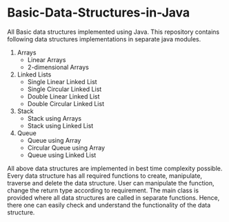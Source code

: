 # Basic-Data-Structures-in-Java
All Basic data structures implemented using Java.
This repository contains following data structures implementations in separate java modules.
  1. Arrays
     - Linear Arrays
     - 2-dimensional Arrays
  2. Linked Lists
     - Single Linear Linked List
     - Single Circular Linked List
     - Double Linear Linked List
     - Double Circular Linked List
  3. Stack
     - Stack using Arrays
     - Stack using Linked List
  4. Queue
     - Queue using Array
     - Circular Queue using Array
     - Queue using Linked List
    
All above data structures are implemented in best time complexity possible. 
Every data structure has all required functions to create, manipulate, traverse and delete the data structure.
User can manipulate the function, change the return type according to requirement.
The main class is provided where all data structures are called in separate functions. Hence, there one can easily check and understand the functionality of the data structure.
